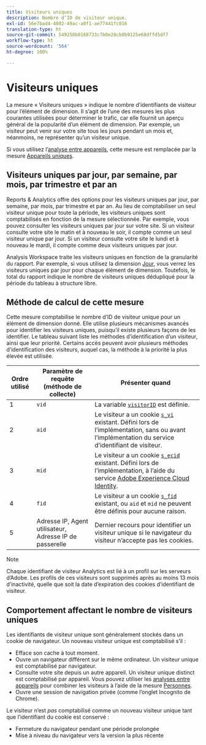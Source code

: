 ```yaml
---
title: Visiteurs uniques
description: Nombre d’ID de visiteur unique.
exl-id: 56e7bad4-4802-49ac-a0f1-ae77441fc016
translation-type: ht
source-git-commit: 549258b0168733c7b0e28cb8b9125e68dffd5df7
workflow-type: ht
source-wordcount: '564'
ht-degree: 100%

---
```


# Visiteurs uniques

La mesure « Visiteurs uniques » indique le nombre d’identifiants de visiteur pour l’élément de dimension. Il s’agit de l’une des mesures les plus courantes utilisées pour déterminer le trafic, car elle fournit un aperçu général de la popularité d’un élément de dimension. Par exemple, un visiteur peut venir sur votre site tous les jours pendant un mois et, néanmoins, ne représenter qu’un visiteur unique.

Si vous utilisez l’[analyse entre appareils](../cda/overview.md), cette mesure est remplacée par la mesure [Appareils uniques](unique-devices.md).

## Visiteurs uniques par jour, par semaine, par mois, par trimestre et par an

Reports &amp; Analytics offre des options pour les visiteurs uniques par jour, par semaine, par mois, par trimestre et par an. Au lieu de comptabiliser un seul visiteur unique pour toute la période, les visiteurs uniques sont comptabilisés en fonction de la mesure sélectionnée. Par exemple, vous pouvez consulter les visiteurs uniques par jour sur votre site. Si un visiteur consulte votre site le matin et à nouveau le soir, il compte comme un seul visiteur unique par jour. Si un visiteur consulte votre site le lundi et à nouveau le mardi, il compte comme deux visiteurs uniques par jour.

Analysis Workspace traite les visiteurs uniques en fonction de la granularité du rapport. Par exemple, si vous utilisez la dimension [Jour](../dimensions/day.md), vous verrez les visiteurs uniques par jour pour chaque élément de dimension. Toutefois, le total du rapport indique le nombre de visiteurs uniques dédupliqué pour la période du tableau à structure libre.

## Méthode de calcul de cette mesure

Cette mesure comptabilise le nombre d’ID de visiteur unique pour un élément de dimension donné. Elle utilise plusieurs mécanismes avancés pour identifier les visiteurs uniques, puisqu’il existe plusieurs façons de les identifier. Le tableau suivant liste les méthodes d’identification d’un visiteur, ainsi que leur priorité. Certains accès peuvent avoir plusieurs méthodes d’identification des visiteurs, auquel cas, la méthode à la priorité la plus élevée est utilisée.

| Ordre utilisé | Paramètre de requête (méthode de collecte) | Présenter quand |
| --- | --- | --- |
| 1 | `vid` | La variable [`visitorID`](/help/implement/vars/config-vars/visitorid.md) est définie. |
| 2 | `aid` | Le visiteur a un cookie [`s_vi`](https://docs.adobe.com/content/help/fr-FR/core-services/interface/ec-cookies/cookies-analytics.html) existant. Défini lors de l’implémentation, sans ou avant l’implémentation du service d’identifiant de visiteur. |
| 3 | `mid` | Le visiteur a un cookie [`s_ecid`](https://docs.adobe.com/content/help/fr-FR/core-services/interface/ec-cookies/cookies-analytics.html) existant. Défini lors de l’implémentation, à l’aide du service [Adobe Experience Cloud Identity](https://docs.adobe.com/content/help/fr-FR/id-service/using/home.html). |
| 4 | `fid` | Le visiteur a un cookie [`s_fid`](https://docs.adobe.com/content/help/fr-FR/core-services/interface/ec-cookies/cookies-analytics.html) existant, ou `aid` et `mid` ne peuvent être définis pour aucune raison. |
| 5 | Adresse IP, Agent utilisateur, Adresse IP de passerelle | Dernier recours pour identifier un visiteur unique si le navigateur du visiteur n’accepte pas les cookies. |

>[!NOTE]
>
>Chaque identifiant de visiteur Analytics est lié à un profil sur les serveurs d’Adobe. Les profils de ces visiteurs sont supprimés après au moins 13 mois d’inactivité, quelle que soit la date d’expiration des cookies d’identifiant de visiteur.

## Comportement affectant le nombre de visiteurs uniques

Les identifiants de visiteur unique sont généralement stockés dans un cookie de navigateur. Un nouveau visiteur unique est comptabilisé s’il :

* Efface son cache à tout moment.
* Ouvre un navigateur différent sur le même ordinateur. Un visiteur unique est comptabilisé par navigateur.
* Consulte votre site depuis un autre appareil. Un visiteur unique distinct est comptabilisé par appareil. Vous pouvez utiliser les [analyses entre appareils](../cda/overview.md) pour combiner les visiteurs à l’aide de la mesure [Personnes](people.md).
* Ouvre une session de navigation privée (comme l’onglet Incognito de Chrome).

Le visiteur n’est *pas* comptabilisé comme un nouveau visiteur unique tant que l’identifiant du cookie est conservé :

* Fermeture du navigateur pendant une période prolongée
* Mise à niveau du navigateur vers la version la plus récente
